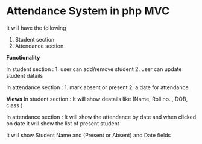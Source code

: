 # Attendance System in php MVC

It will have the following
1. Student section
2. Attendance section

**Functionality**

In student section :
    1. user can add/remove student
    2. user can update student datails

In attendance section :
    1. mark absent or present
    2. a date for attendance


**Views**
In student section :
 It will show deatails like (Name, Roll no. , DOB, class )

In attendance section :
 It will show the attendance by date and when clicked on date it will show the list of present student

 It will show Student Name and (Present or Absent) and Date fields